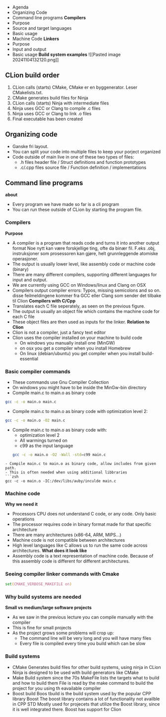 - Agenda
- Organizing Code
- Command line programs
**Compilers**
- Purpose
- Source and target languages
- Basic usage
- Machine Code
**Linkers**
- Purpose
- Input and output
- Basic usage
**Build system examples**
![[Pasted image 20241104132120.png]]
## **CLion build order**
1. CLion calls (starts) CMake, CMake er en byggenerator. Leser CMakelists.txt. 
2. CMake generates build files for Ninja
3. CLion calls (starts) Ninja with intermediate files
4. Ninja uses GCC or Clang to compile .c files
5. Ninja uses GCC or Clang to link .o files
6. Final executable has been created

## **Organizing code**
- Ganske fri layout.
- You can split your code into multiple files to keep your porject organized
- Code outside of main live in one of these two types of files:
	- .h files header file / Struct definitions and function prototypes
	- .c/.cpp files source file / Function definition / implementations 
## **Command line programs**
**about**
- Every program we have made so far is a cli program
- You can run these outside of CLion by starting the program file.

### Compilers
**Purpose**
- A compiler is a program that reads code and turns it into another output format
	Noe nytt kan være forskjellige ting, ofte da binær fil. F.eks .obj, instruksjoner som prosessoren kan gjøre, helt grunnleggende atomiske operasjoner.
- The output is usually lower level, like assembly code or machine code (binary)
- There are many different compilers, supporting different languages for input and output.
- We are currently using GCC on Windows/linux and Clang on OSX
- Compilers output compiler errors: Typos, missing semicolons and so on.
	disse feilmeldingene kommer fra GCC eller Clang som sender det tilbake til Clion
**Compilers with C/Cpp**
- Translates each C file seperately, as seen on the previous figure.
- The output is usually an object file which contains the machine code for each C file
- These object files are then used as inputs for the linker.
**Relation to Clion**
- Clion is not a compiler, just a fancy text editor
- Clion uses the compiler installed on your machine to build code
	- On windows you manually install one (MinGW)
	- on osx you get a compiler when you install Homebrew
	- On linux (debian/ubuntu) you get compiler when you install build-essential
### Basic compiler commands
- These commands use Gnu Compiler Collection
- On windows you might have to be inside the MinGw-bin directory
- Compile main.c to main.o as binary code
```zsh
gcc -c -o main.o main.c
```
- Compile main.c to main.o as binary code with optimization level 2:
```zsh
gcc -c -o main.o -O2 main.c
```
- Compile main.c to main.o as binary code with:
	- optimization level 2
	- All warmings turned on
	- c99 as the input language
	```zsh
	gcc -c -o main.o -O2 -Wall -std=c99 main.c
```
- Compile main.c to main.o as binary code, allow includes from given path.
- This is often needed when using additional libbraries
```zsh
gcc -c -o main.o -IC:/dev/libs/auby/inculde main.c
```
### Machine code
**Why we need it**
- Processors CPU does not understand C code, or any code. Only basic operations
- The processor requires code in binary format made for that specific architecture
- There are many architectures (x86-64, ARM, MIPS...)
- Machine code is not compatible between architectures
- High level languages like C allows us to run the same code across  architectures.
**What does it look like**
- Assembly code is a text representation of machine code. Because of this assembly code is different for different architectures.
### Seeing compiler linker commands with Cmake
```zsh
set(CMAKE_VERBOSE_MAKEFILE on)
```
### Why build systems are needed
**Small vs medium/large software projects**
- As we saw in the previous lecture you can compile manually with the compiler
- This is fine for small projects
- As the project grows some problems will crop up:
	- The command line will be very long and you will have many files
	- Every file is compiled every time you build which can be slow
### Build systems
- CMake
	Generates build files for other build systems, using ninja in CLion
	Ninja is designed to be used with build generators like CMake
- Make
	Build system since the 70s
	MakeFile lists the targets what to build and how to build them
	File is read by the make command to build the project for you using th eavailable compiler
- Boost build
	Boos tbuild is the build system used by the popular CPP library Boost
	The boost library contains a lot of functionality not availble in CPP STD
	Mostly used for projecets that utilize the Boost library, since it is well integrated there.
	Boost has support for Clion